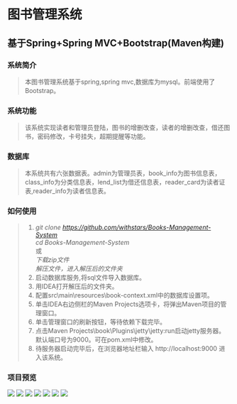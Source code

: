 # 图书管理系统
## 基于Spring+Spring MVC+Bootstrap(Maven构建)
### 系统简介
> 本图书管理系统基于spring,spring mvc,数据库为mysql。前端使用了Bootstrap。 
### 系统功能
> 该系统实现读者和管理员登陆，图书的增删改查，读者的增删改查，借还图书，密码修改，卡号挂失，超期提醒等功能。
### 数据库
> 本系统共有六张数据表。admin为管理员表，book_info为图书信息表，class_info为分类信息表，lend_list为借还信息表，reader_card为读者证表,reader_info为读者信息表。
### 如何使用
> 1. *git clone https://github.com/withstars/Books-Management-System* <br/>
>   *cd  Books-Management-System*<br/>
>   或<br/>
>   *下载zip文件*<br/>
>   *解压文件，进入解压后的文件夹* <br/>
>2. 启动数据库服务,将sql文件导入数据库。
>3. 用IDEA打开解压后的文件夹。
>4. 配置src\main\resources\book-context.xml中的数据库设置项。
>5. 单击IDEA右边侧栏的Maven Projects选项卡，将弹出Maven项目的管理窗口。
>7. 单击管理窗口的刷新按钮，等待依赖下载完毕。
>8. 点击Maven Projects\book\Plugins\jetty\jetty:run启动jetty服务器。<br/>
    默认端口号为9000。可在pom.xml中修改。
>9. 待服务器启动完毕后，在浏览器地址栏输入 http://localhost:9000 进入该系统。
### 项目预览
<img src="https://github.com/ValueStar/Books-Management-System/blob/master/preview/7.PNG">
<img src="https://github.com/ValueStar/Books-Management-System/blob/master/preview/1.PNG">
<img src="https://github.com/ValueStar/Books-Management-System/blob/master/preview/2.PNG">
<img src="https://github.com/ValueStar/Books-Management-System/blob/master/preview/3.PNG">
<img src="https://github.com/ValueStar/Books-Management-System/blob/master/preview/4.PNG">
<img src="https://github.com/ValueStar/Books-Management-System/blob/master/preview/5.PNG">
<img src="https://github.com/ValueStar/Books-Management-System/blob/master/preview/6.PNG">
